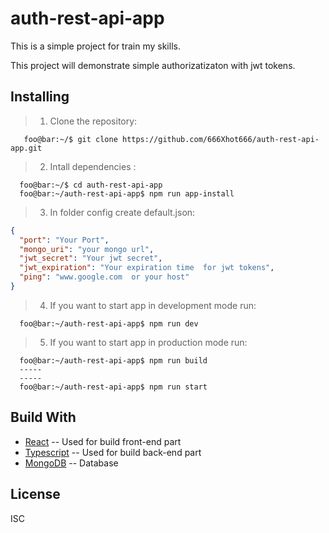 # auth-rest-api-app

This is a simple project for train my skills.

This project will demonstrate simple authorizatizaton with jwt tokens.

## Installing

> 1.  Clone the repository:

```console
   foo@bar:~/$ git clone https://github.com/666Xhot666/auth-rest-api-app.git
```

> 2.  Intall dependencies :

```console
  foo@bar:~/$ cd auth-rest-api-app
  foo@bar:~/auth-rest-api-app$ npm run app-install
```

> 3.  In folder config create default.json:

```json
{
  "port": "Your Port",
  "mongo_uri": "your mongo url",
  "jwt_secret": "Your jwt secret",
  "jwt_expiration": "Your expiration time  for jwt tokens",
  "ping": "www.google.com  or your host"
}
```

> 4.  If you want to start app in development mode run:

```console
  foo@bar:~/auth-rest-api-app$ npm run dev
```

> 5.  If you want to start app in production mode run:

```console
  foo@bar:~/auth-rest-api-app$ npm run build
  -----
  -----
  foo@bar:~/auth-rest-api-app$ npm run start
```

## Build With

- [React](https://uk.reactjs.org/) -- Used for build front-end part
- [Typescript](https://www.typescriptlang.org/) -- Used for build back-end part
- [MongoDB](https://www.mongodb.com/) -- Database

## License

ISC
